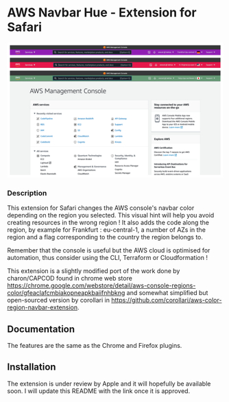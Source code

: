 # AWS Navbar Hue - Extension for Safari

![screenshot](./screenshot.png)

### Description
This extension for Safari changes the AWS console's navbar color depending on the region you selected. This visual hint will help you avoid creating resources in the wrong region !
It also adds the code along the region, by example for Frankfurt : eu-central-1, a number of AZs in the region and a flag corresponding to the country the region belongs to.

Remember that the console is useful but the AWS cloud is optimised for automation, thus consider using the CLI, Terraform or Cloudformation !

This extension is a slightly modified port of the work done by charon/CAPCOD found in chrome web store https://chrome.google.com/webstore/detail/aws-console-regions-color/gfeaclafcmbiakopneapkbaiifnhbkng and somewhat simplified but open-sourced version by corollari in https://github.com/corollari/aws-color-region-navbar-extension.

## Documentation

The features are the same as the Chrome and Firefox plugins.

## Installation

The extension is under review by Apple and it will hopefully be available soon. I will update this README with the link once it is approved.

